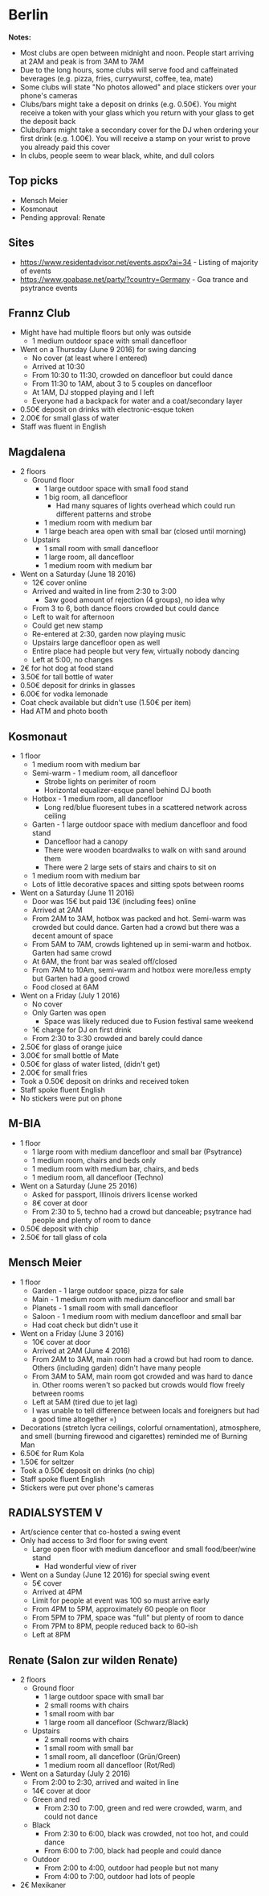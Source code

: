 # Berlin
**Notes:**

- Most clubs are open between midnight and noon. People start arriving at 2AM and peak is from 3AM to 7AM
- Due to the long hours, some clubs will serve food and caffeinated beverages (e.g. pizza, fries, currywurst, coffee, tea, mate)
- Some clubs will state "No photos allowed" and place stickers over your phone's cameras
- Clubs/bars might take a deposit on drinks (e.g. 0.50€). You might receive a token with your glass which you return with your glass to get the deposit back
- Clubs/bars might take a secondary cover for the DJ when ordering your first drink (e.g. 1.00€). You will receive a stamp on your wrist to prove you already paid this cover
- In clubs, people seem to wear black, white, and dull colors

## Top picks
- Mensch Meier
- Kosmonaut
- Pending approval: Renate

## Sites
- https://www.residentadvisor.net/events.aspx?ai=34 - Listing of majority of events
- https://www.goabase.net/party/?country=Germany - Goa trance and psytrance events

## Frannz Club
- Might have had multiple floors but only was outside
    - 1 medium outdoor space with small dancefloor
- Went on a Thursday (June 9 2016) for swing dancing
    - No cover (at least where I entered)
    - Arrived at 10:30
    - From 10:30 to 11:30, crowded on dancefloor but could dance
    - From 11:30 to 1AM, about 3 to 5 couples on dancefloor
    - At 1AM, DJ stopped playing and I left
    - Everyone had a backpack for water and a coat/secondary layer
- 0.50€ deposit on drinks with electronic-esque token
- 2.00€ for small glass of water
- Staff was fluent in English

## Magdalena
- 2 floors
    - Ground floor
        - 1 large outdoor space with small food stand
        - 1 big room, all dancefloor
            - Had many squares of lights overhead which could run different patterns and strobe
        - 1 medium room with medium bar
        - 1 large beach area open with small bar (closed until morning)
    - Upstairs
        - 1 small room with small dancefloor
        - 1 large room, all dancefloor
        - 1 medium room with medium bar
- Went on a Saturday (June 18 2016)
    - 12€ cover online
    - Arrived and waited in line from 2:30 to 3:00
        - Saw good amount of rejection (4 groups), no idea why
    - From 3 to 6, both dance floors crowded but could dance
    - Left to wait for afternoon
    - Could get new stamp
    - Re-entered at 2:30, garden now playing music
    - Upstairs large dancefloor open as well
    - Entire place had people but very few, virtually nobody dancing
    - Left at 5:00, no changes
- 2€ for hot dog at food stand
- 3.50€ for tall bottle of water
- 0.50€ deposit for drinks in glasses
- 6.00€ for vodka lemonade
- Coat check available but didn't use (1.50€ per item)
- Had ATM and photo booth

## Kosmonaut
- 1 floor
    - 1 medium room with medium bar
    - Semi-warm - 1 medium room, all dancefloor
        - Strobe lights on perimiter of room
        - Horizontal equalizer-esque panel behind DJ booth
    - Hotbox - 1 medium room, all dancefloor
        - Long red/blue fluoresent tubes in a scattered network across ceiling
    - Garten - 1 large outdoor space with medium dancefloor and food stand
        - Dancefloor had a canopy
        - There were wooden boardwalks to walk on with sand around them
        - There were 2 large sets of stairs and chairs to sit on
    - 1 medium room with medium bar
    - Lots of little decorative spaces and sitting spots between rooms
- Went on a Saturday (June 11 2016)
    - Door was 15€ but paid 13€ (including fees) online
    - Arrived at 2AM
    - From 2AM to 3AM, hotbox was packed and hot. Semi-warm was crowded but could dance. Garten had a crowd but there was a decent amount of space
    - From 5AM to 7AM, crowds lightened up in semi-warm and hotbox. Garten had same crowd
    - At 6AM, the front bar was sealed off/closed
    - From 7AM to 10Am, semi-warm and hotbox were more/less empty but Garten had a good crowd
    - Food closed at 6AM
- Went on a Friday (July 1 2016)
    - No cover
    - Only Garten was open
        - Space was likely reduced due to Fusion festival same weekend
    - 1€ charge for DJ on first drink
    - From 2:30 to 3:30 crowded and barely could dance
- 2.50€ for glass of orange juice
- 3.00€ for small bottle of Mate
- 0.50€ for glass of water listed, (didn't get)
- 2.00€ for small fries
- Took a 0.50€ deposit on drinks and received token
- Staff spoke fluent English
- No stickers were put on phone

## M-BIA
- 1 floor
    - 1 large room with medium dancefloor and small bar (Psytrance)
    - 1 medium room, chairs and beds only
    - 1 medium room with medium bar, chairs, and beds
    - 1 medium room, all dancefloor (Techno)
- Went on a Saturday (June 25 2016)
    - Asked for passport, Illinois drivers license worked
    - 8€ cover at door
    - From 2:30 to 5, techno had a crowd but danceable; psytrance had people and plenty of room to dance
- 0.50€ deposit with chip
- 2.50€ for tall glass of cola

## Mensch Meier
- 1 floor
    - Garden - 1 large outdoor space, pizza for sale
    - Main - 1 medium room with medium dancefloor and small bar
    - Planets - 1 small room with small dancefloor
    - Saloon - 1 medium room with medium dancefloor and small bar
    - Had coat check but didn't use it
- Went on a Friday (June 3 2016)
    - 10€ cover at door
    - Arrived at 2AM (June 4 2016)
    - From 2AM to 3AM, main room had a crowd but had room to dance. Others (including garden) didn't have many people
    - From 3AM to 5AM, main room got crowded and was hard to dance in. Other rooms weren't so packed but crowds would flow freely between rooms
    - Left at 5AM (tired due to jet lag)
    - I was unable to tell difference between locals and foreigners but had a good time altogether =)
- Decorations (stretch lycra ceilings, colorful ornamentation), atmosphere, and smell (burning firewood and cigarettes) reminded me of Burning Man
- 6.50€ for Rum Kola
- 1.50€ for seltzer
- Took a 0.50€ deposit on drinks (no chip)
- Staff spoke fluent English
- Stickers were put over phone's cameras

## RADIALSYSTEM V
- Art/science center that co-hosted a swing event
- Only had access to 3rd floor for swing event
    - Large open floor with medium dancefloor and small food/beer/wine stand
        - Had wonderful view of river
- Went on a Sunday (June 12 2016) for special swing event
    - 5€ cover
    - Arrived at 4PM
    - Limit for people at event was 100 so must arrive early
    - From 4PM to 5PM, approximately 60 people on floor
    - From 5PM to 7PM, space was "full" but plenty of room to dance
    - From 7PM to 8PM, people reduced back to 60-ish
    - Left at 8PM

## Renate (Salon zur wilden Renate)
- 2 floors
    - Ground floor
        - 1 large outdoor space with small bar
        - 2 small rooms with chairs
        - 1 small room with bar
        - 1 large room all dancefloor (Schwarz/Black)
    - Upstairs
        - 2 small rooms with chairs
        - 1 small room with small bar
        - 1 small room, all dancefloor (Grün/Green)
        - 1 medium room all dancefloor (Rot/Red)
- Went on a Saturday (July 2 2016)
    - From 2:00 to 2:30, arrived and waited in line
    - 14€ cover at door
    - Green and red
        - From 2:30 to 7:00, green and red were crowded, warm, and could not dance
    - Black
        - From 2:30 to 6:00, black was crowded, not too hot, and could dance
        - From 6:00 to 7:00, black had people and could dance
    - Outdoor
        - From 2:00 to 4:00, outdoor had people but not many
        - From 4:00 to 7:00, outdoor had lots of people
- 2€ Mexikaner
